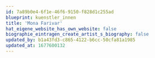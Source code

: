 ```yaml
---
id: 7a89b0e4-6f1e-46f6-9150-f828d1c255ad
blueprint: kuenstler_innen
title: 'Mona Farivar'
hat_eigene_website_has_own_website: false
biographie_eintragen_create_artist_s_biography: false
updated_by: b1a43fd3-c865-4122-b6cc-50cfa81a1985
updated_at: 1677600132
---
```

